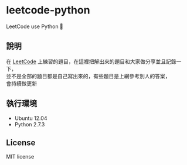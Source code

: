 # leetcode-python
LeetCode use Python  :memo:

## 說明
在 [LeetCode](https://leetcode.com/) 上練習的題目，在這裡把解出來的題目和大家做分享並且記錄一下，<br>
並不是全部的題目都是自己寫出來的，有些題目是上網參考別人的答案，<br>
會持續做更新<br>

## 執行環境
* Ubuntu 12.04
* Python 2.7.3

## License
MIT license
